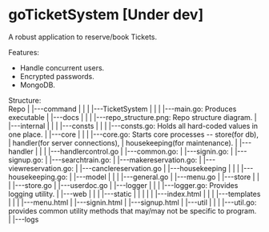 # goTicketSystem [Under dev]
 
A robust application to reserve/book Tickets.

Features:
- Handle concurrent users.
- Encrypted passwords.
- MongoDB.

Structure:  
   Repo
   |
   |---command
   |   |
   |   |---TicketSystem
   |       |
   |       |---main.go: Produces executable
   |
   |---docs
   |   |
   |   |---repo_structure.png: Repo structure diagram.
   |
   |---internal
   |   |
   |   |---consts
   |       |
   |       |---consts.go: Holds all hard-coded values in one place.
   |
   |---core
   |   |
   |   |---core.go: Starts core processes -- store(for db),
   |                                         handler(for server connections),
   |                                         housekeeping(for maintenance).
   |
   |---handler
   |   |
   |   |---handlercontrol.go
   |   |---common.go:
   |   |---signin.go:
   |   |---signup.go:
   |   |---searchtrain.go:
   |   |---makereservation.go:
   |   |---viewreservation.go:
   |   |---canclereservation.go
   |
   |---housekeeping
   |   |
   |   |---housekeeping.go:
   |
   |---model
   |   |
   |   |---general.go
   |   |---menu.go
   |
   |---store
   |   |
   |   |---store.go
   |   |---userdoc.go
   |
   |---logger
   |   |
   |   |---logger.go: Provides logging utility.
   |
   |---web
   |   |
   |   |---static
   |   |   |
   |   |   |---index.html
   |   |
   |   |---templates
   |       |
   |       |---menu.html
   |       |---signin.html
   |       |---signup.html
   |
   |---util
   |   |
   |   |---util.go: provides common utility methods that may/may not be specific to program.
   |
   |---logs